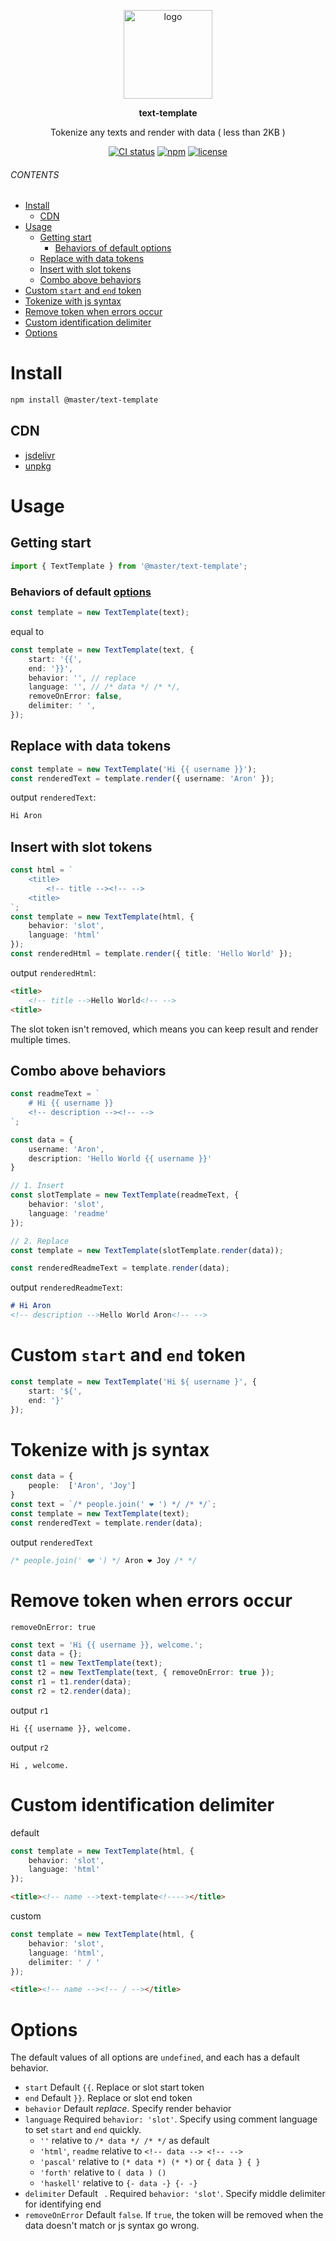 <br><br>
<p align="center">
    <img src="https://raw.githubusercontent.com/master-style/package/document/images/logo-and-text.svg" alt="logo" width="142">
</p>
<p align="center">
    <b><!-- name -->text-template<!----></b>
</p>
<p align="center"><!-- package.description -->Tokenize any texts and render with data ( less than 2KB )<!----></p>
<p align="center">
<!-- badges.map((badge) => `<a href="${badge.href}"><img src="${badge.src}" alt="${badge.alt}"></a>`).join('&nbsp;')--><a href="https://circleci.com/gh/master-style/workflows/text-template/tree/main"><img src="https://img.shields.io/circleci/build/github/master-style/text-template/main.svg?logo=circleci&logoColor=fff&label=CircleCI" alt="CI status"></a>&nbsp;<a href="https://www.npmjs.com/@master/text-template"><img src="https://img.shields.io/npm/v/@master/text-template.svg?logo=npm&logoColor=fff&label=NPM&color=limegreen" alt="npm"></a>&nbsp;<a href="https://github.com/master-style/text-template/blob/main/LICENSE"><img src="https://img.shields.io/github/license/master-style/text-template" alt="license"></a><!---->
</p>

###### CONTENTS
- [Install](#install)
  - [CDN](#cdn)
- [Usage](#usage)
  - [Getting start](#getting-start)
    - [Behaviors of default options](#behaviors-of-default-options)
  - [Replace with data tokens](#replace-with-data-tokens)
  - [Insert with slot tokens](#insert-with-slot-tokens)
  - [Combo above behaviors](#combo-above-behaviors)
- [Custom `start` and `end` token](#custom-start-and-end-token)
- [Tokenize with js syntax](#tokenize-with-js-syntax)
- [Remove token when errors occur](#remove-token-when-errors-occur)
- [Custom identification delimiter](#custom-identification-delimiter)
- [Options](#options)

# Install
```sh
npm install @master/text-template
```
## CDN
<!-- cdns.map((cdn) => `\n- [${cdn.name}](${cdn.href})`).join('') -->
- [jsdelivr](https://www.jsdelivr.com/package/npm/@master/text-template)
- [unpkg](https://unpkg.com/@master/text-template)<!---->

# Usage
## Getting start
```ts
import { TextTemplate } from '@master/text-template';
```
### Behaviors of default [options](#options)
```ts
const template = new TextTemplate(text);
```
equal to
```ts
const template = new TextTemplate(text, {
    start: '{{',
    end: '}}',
    behavior: '', // replace
    language: '', // /* data */ /* */,
    removeOnError: false,
    delimiter: ' ',
});
```

## Replace with data tokens
```ts
const template = new TextTemplate('Hi {{ username }}');
const renderedText = template.render({ username: 'Aron' });
```
output `renderedText`:
```ts
Hi Aron
```

## Insert with slot tokens
```ts
const html = `
    <title>
        <!-- title --><!-- -->
    <title>
`;
const template = new TextTemplate(html, {
    behavior: 'slot',
    language: 'html'
});
const renderedHtml = template.render({ title: 'Hello World' });
```
output `renderedHtml`:
```html
<title>
    <!-- title -->Hello World<!-- -->
<title>
```
The slot token isn't removed, which means you can keep result and render multiple times.

## Combo above behaviors
```ts
const readmeText = `
    # Hi {{ username }}
    <!-- description --><!-- -->
`;

const data = {
    username: 'Aron',
    description: 'Hello World {{ username }}'
}

// 1. Insert
const slotTemplate = new TextTemplate(readmeText, {
    behavior: 'slot',
    language: 'readme'
});

// 2. Replace
const template = new TextTemplate(slotTemplate.render(data));

const renderedReadmeText = template.render(data);
```
output `renderedReadmeText`:
```md
# Hi Aron
<!-- description -->Hello World Aron<!-- -->
```

# Custom `start` and `end` token
```ts
const template = new TextTemplate('Hi ${ username }', {
    start: '${',
    end: '}'
});
```

# Tokenize with js syntax
```ts
const data = {
    people:  ['Aron', 'Joy']
}
const text = `/* people.join(' ❤️ ') */ /* */`;
const template = new TextTemplate(text);
const renderedText = template.render(data);
```
output `renderedText`
```ts
/* people.join(' ❤️ ') */ Aron ❤️ Joy /* */
```

# Remove token when errors occur
`removeOnError: true`
```ts
const text = 'Hi {{ username }}, welcome.';
const data = {};
const t1 = new TextTemplate(text);
const t2 = new TextTemplate(text, { removeOnError: true });
const r1 = t1.render(data);
const r2 = t2.render(data);
```
output `r1`
```
Hi {{ username }}, welcome.
```
output `r2`
```
Hi , welcome.
```

# Custom identification delimiter
default
```ts
const template = new TextTemplate(html, {
    behavior: 'slot',
    language: 'html'
});
```

```html
<title><!-- name -->text-template<!----></title>
```

custom
```ts
const template = new TextTemplate(html, {
    behavior: 'slot',
    language: 'html',
    delimiter: ' / ' 
});
```

```html
<title><!-- name --><!-- / --></title>
```

# Options
The default values of all options are `undefined`, and each has a default behavior.
- `start` Default `{{`. Replace or slot start token
- `end` Default `}}`. Replace or slot end token
- `behavior` Default *replace*. Specify render behavior
- `language` Required `behavior: 'slot'`. Specify using comment language to set  `start` and `end` quickly.
  - `''` relative to `/* data */ /* */` as default
  - `'html'`, `readme` relative to `<!-- data --> <!-- -->`
  - `'pascal'` relative to `(* data *) (* *)` or `{ data } { }`
  - `'forth'` relative to `( data ) ()`
  - `'haskell'` relative to `{- data -} {- -}`
- `delimiter` Default ` `. Required `behavior: 'slot'`. Specify middle delimiter for identifying end
- `removeOnError` Default `false`. If `true`, the token will be removed when the data doesn't match or js syntax go wrong. 